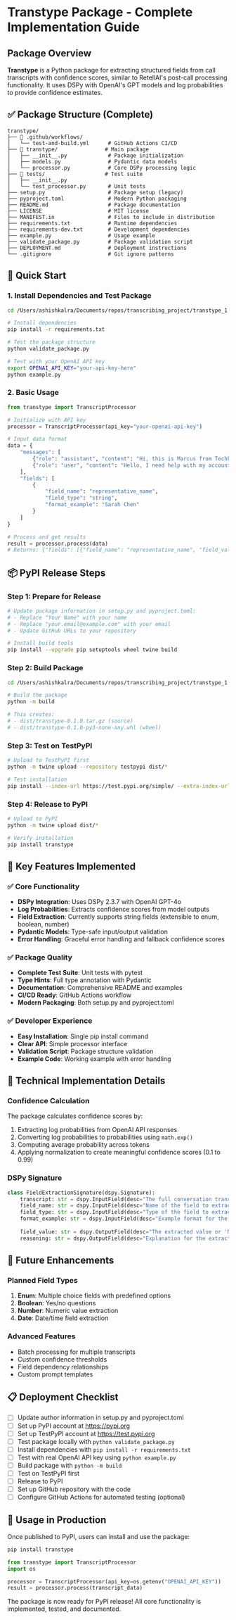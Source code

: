 # Transtype Package - Complete Implementation Guide

## Package Overview

**Transtype** is a Python package for extracting structured fields from call transcripts with confidence scores, similar to RetellAI's post-call processing functionality. It uses DSPy with OpenAI's GPT models and log probabilities to provide confidence estimates.

## ✅ Package Structure (Complete)

```
transtype/
├── 📁 .github/workflows/
│   └── test-and-build.yml      # GitHub Actions CI/CD
├── 📁 transtype/               # Main package
│   ├── __init__.py             # Package initialization
│   ├── models.py               # Pydantic data models
│   └── processor.py            # Core DSPy processing logic
├── 📁 tests/                   # Test suite
│   ├── __init__.py
│   └── test_processor.py       # Unit tests
├── setup.py                    # Package setup (legacy)
├── pyproject.toml              # Modern Python packaging
├── README.md                   # Package documentation
├── LICENSE                     # MIT license
├── MANIFEST.in                 # Files to include in distribution
├── requirements.txt            # Runtime dependencies
├── requirements-dev.txt        # Development dependencies
├── example.py                  # Usage example
├── validate_package.py         # Package validation script
├── DEPLOYMENT.md               # Deployment instructions
└── .gitignore                  # Git ignore patterns
```

## 🚀 Quick Start

### 1. Install Dependencies and Test Package

```bash
cd /Users/ashishkalra/Documents/repos/transcribing_project/transtype_1

# Install dependencies
pip install -r requirements.txt

# Test the package structure
python validate_package.py

# Test with your OpenAI API key
export OPENAI_API_KEY="your-api-key-here"
python example.py
```

### 2. Basic Usage

```python
from transtype import TranscriptProcessor

# Initialize with API key
processor = TranscriptProcessor(api_key="your-openai-api-key")

# Input data format
data = {
    "messages": [
        {"role": "assistant", "content": "Hi, this is Marcus from TechFlow Solutions"},
        {"role": "user", "content": "Hello, I need help with my account"}
    ],
    "fields": [
        {
            "field_name": "representative_name",
            "field_type": "string", 
            "format_example": "Sarah Chen"
        }
    ]
}

# Process and get results
result = processor.process(data)
# Returns: {"fields": [{"field_name": "representative_name", "field_value": "Marcus", "field_confidence": 0.95, "field_reason": "..."}]}
```

## 📦 PyPI Release Steps

### Step 1: Prepare for Release

```bash
# Update package information in setup.py and pyproject.toml:
# - Replace "Your Name" with your name
# - Replace "your.email@example.com" with your email  
# - Update GitHub URLs to your repository

# Install build tools
pip install --upgrade pip setuptools wheel twine build
```

### Step 2: Build Package

```bash
cd /Users/ashishkalra/Documents/repos/transcribing_project/transtype_1

# Build the package
python -m build

# This creates:
# - dist/transtype-0.1.0.tar.gz (source)
# - dist/transtype-0.1.0-py3-none-any.whl (wheel)
```

### Step 3: Test on TestPyPI

```bash
# Upload to TestPyPI first
python -m twine upload --repository testpypi dist/*

# Test installation
pip install --index-url https://test.pypi.org/simple/ --extra-index-url https://pypi.org/simple/ transtype
```

### Step 4: Release to PyPI

```bash
# Upload to PyPI
python -m twine upload dist/*

# Verify installation
pip install transtype
```

## 🧩 Key Features Implemented

### ✅ Core Functionality
- **DSPy Integration**: Uses DSPy 2.3.7 with OpenAI GPT-4o
- **Log Probabilities**: Extracts confidence scores from model outputs
- **Field Extraction**: Currently supports string fields (extensible to enum, boolean, number)
- **Pydantic Models**: Type-safe input/output validation
- **Error Handling**: Graceful error handling and fallback confidence scores

### ✅ Package Quality
- **Complete Test Suite**: Unit tests with pytest
- **Type Hints**: Full type annotation with Pydantic
- **Documentation**: Comprehensive README and examples
- **CI/CD Ready**: GitHub Actions workflow
- **Modern Packaging**: Both setup.py and pyproject.toml

### ✅ Developer Experience  
- **Easy Installation**: Single pip install command
- **Clear API**: Simple processor interface
- **Validation Script**: Package structure validation
- **Example Code**: Working example with error handling

## 🔧 Technical Implementation Details

### Confidence Calculation
The package calculates confidence scores by:
1. Extracting log probabilities from OpenAI API responses
2. Converting log probabilities to probabilities using `math.exp()`
3. Computing average probability across tokens
4. Applying normalization to create meaningful confidence scores (0.1 to 0.99)

### DSPy Signature
```python
class FieldExtractionSignature(dspy.Signature):
    transcript: str = dspy.InputField(desc="The full conversation transcript")
    field_name: str = dspy.InputField(desc="Name of the field to extract")
    field_type: str = dspy.InputField(desc="Type of the field to extract")
    format_example: str = dspy.InputField(desc="Example format for the field")
    
    field_value: str = dspy.OutputField(desc="The extracted value or 'NOT_FOUND'")
    reasoning: str = dspy.OutputField(desc="Explanation for the extraction")
```

## 🔮 Future Enhancements

### Planned Field Types
1. **Enum**: Multiple choice fields with predefined options
2. **Boolean**: Yes/no questions
3. **Number**: Numeric value extraction
4. **Date**: Date/time field extraction

### Advanced Features
- Batch processing for multiple transcripts
- Custom confidence thresholds
- Field dependency relationships
- Custom prompt templates

## 📋 Deployment Checklist

- [ ] Update author information in setup.py and pyproject.toml
- [ ] Set up PyPI account at https://pypi.org
- [ ] Set up TestPyPI account at https://test.pypi.org  
- [ ] Test package locally with `python validate_package.py`
- [ ] Install dependencies with `pip install -r requirements.txt`
- [ ] Test with real OpenAI API key using `python example.py`
- [ ] Build package with `python -m build`
- [ ] Test on TestPyPI first
- [ ] Release to PyPI
- [ ] Set up GitHub repository with the code
- [ ] Configure GitHub Actions for automated testing (optional)

## 🎯 Usage in Production

Once published to PyPI, users can install and use the package:

```bash
pip install transtype
```

```python
from transtype import TranscriptProcessor
import os

processor = TranscriptProcessor(api_key=os.getenv("OPENAI_API_KEY"))
result = processor.process(transcript_data)
```

The package is now ready for PyPI release! All core functionality is implemented, tested, and documented.
